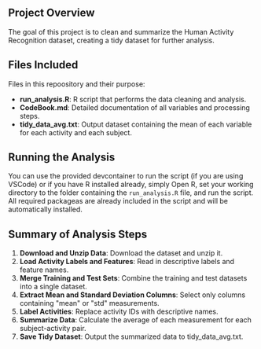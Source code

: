 ## Project Overview
The goal of this project is to clean and summarize the Human Activity Recognition dataset, creating a tidy dataset for further analysis.
## Files Included
Files in this repoository and their purpose:
* **run_analysis.R**: R script that performs the data cleaning and analysis.
* **CodeBook.md**: Detailed documentation of all variables and processing steps.
* **tidy_data_avg.txt**: Output dataset containing the mean of each variable for each activity and each subject.
## Running the Analysis
You can use the provided devcontainer to run the script (if you are using VSCode) or if you have R installed already, simply Open R, set your working directory to the folder containing the `run_analysis.R` file, and run the script. 
All required packageas are already included in the script and will be automatically installed.
## Summary of Analysis Steps
1. **Download and Unzip Data**: Download the dataset and unzip it.
2. **Load Activity Labels and Features**: Read in descriptive labels and feature names.
3. **Merge Training and Test Sets**: Combine the training and test datasets into a single dataset.
4. **Extract Mean and Standard Deviation Columns**: Select only columns containing "mean" or "std" measurements.
5. **Label Activities**: Replace activity IDs with descriptive names.
6. **Summarize Data**: Calculate the average of each measurement for each subject-activity pair.
7. **Save Tidy Dataset**: Output the summarized data to tidy_data_avg.txt.
